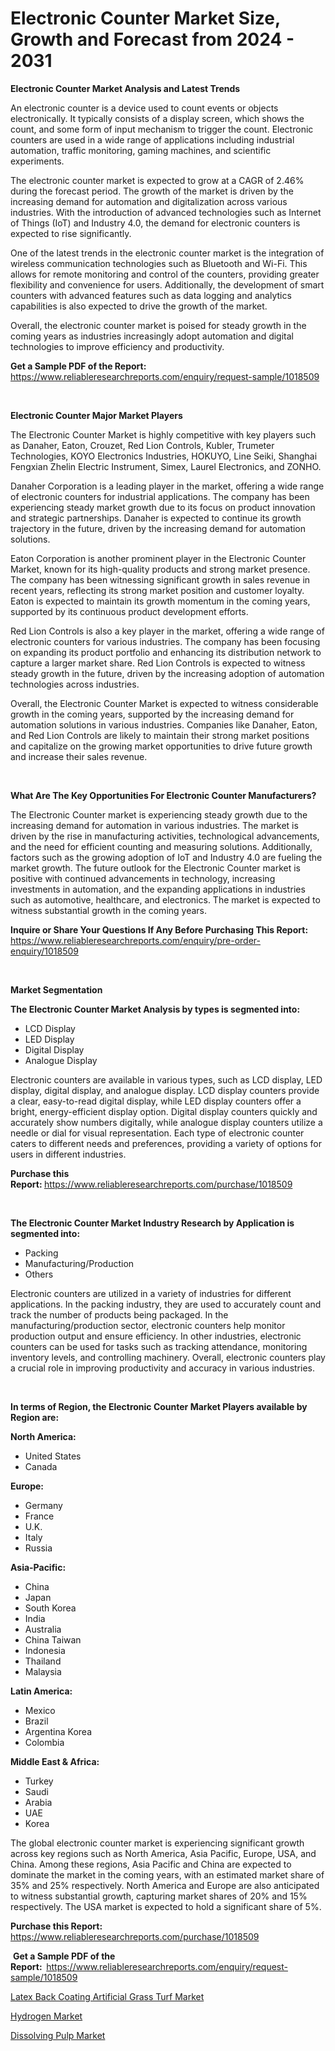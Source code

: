 <p><h1>Electronic Counter Market Size, Growth and Forecast from 2024 - 2031</h1></p><p><strong>Electronic Counter Market Analysis and Latest Trends</strong></p>
<p><p>An electronic counter is a device used to count events or objects electronically. It typically consists of a display screen, which shows the count, and some form of input mechanism to trigger the count. Electronic counters are used in a wide range of applications including industrial automation, traffic monitoring, gaming machines, and scientific experiments.</p><p>The electronic counter market is expected to grow at a CAGR of 2.46% during the forecast period. The growth of the market is driven by the increasing demand for automation and digitalization across various industries. With the introduction of advanced technologies such as Internet of Things (IoT) and Industry 4.0, the demand for electronic counters is expected to rise significantly.</p><p>One of the latest trends in the electronic counter market is the integration of wireless communication technologies such as Bluetooth and Wi-Fi. This allows for remote monitoring and control of the counters, providing greater flexibility and convenience for users. Additionally, the development of smart counters with advanced features such as data logging and analytics capabilities is also expected to drive the growth of the market.</p><p>Overall, the electronic counter market is poised for steady growth in the coming years as industries increasingly adopt automation and digital technologies to improve efficiency and productivity.</p></p>
<p><strong>Get a Sample PDF of the Report:&nbsp;</strong> <a href="https://www.reliableresearchreports.com/enquiry/request-sample/1018509">https://www.reliableresearchreports.com/enquiry/request-sample/1018509</a></p>
<p>&nbsp;</p>
<p><strong>Electronic Counter Major Market Players</strong></p>
<p><p>The Electronic Counter Market is highly competitive with key players such as Danaher, Eaton, Crouzet, Red Lion Controls, Kubler, Trumeter Technologies, KOYO Electronics Industries, HOKUYO, Line Seiki, Shanghai Fengxian Zhelin Electric Instrument, Simex, Laurel Electronics, and ZONHO. </p><p>Danaher Corporation is a leading player in the market, offering a wide range of electronic counters for industrial applications. The company has been experiencing steady market growth due to its focus on product innovation and strategic partnerships. Danaher is expected to continue its growth trajectory in the future, driven by the increasing demand for automation solutions.</p><p>Eaton Corporation is another prominent player in the Electronic Counter Market, known for its high-quality products and strong market presence. The company has been witnessing significant growth in sales revenue in recent years, reflecting its strong market position and customer loyalty. Eaton is expected to maintain its growth momentum in the coming years, supported by its continuous product development efforts.</p><p>Red Lion Controls is also a key player in the market, offering a wide range of electronic counters for various industries. The company has been focusing on expanding its product portfolio and enhancing its distribution network to capture a larger market share. Red Lion Controls is expected to witness steady growth in the future, driven by the increasing adoption of automation technologies across industries.</p><p>Overall, the Electronic Counter Market is expected to witness considerable growth in the coming years, supported by the increasing demand for automation solutions in various industries. Companies like Danaher, Eaton, and Red Lion Controls are likely to maintain their strong market positions and capitalize on the growing market opportunities to drive future growth and increase their sales revenue.</p></p>
<p>&nbsp;</p>
<p><strong>What Are The Key Opportunities For Electronic Counter Manufacturers?</strong></p>
<p><p>The Electronic Counter market is experiencing steady growth due to the increasing demand for automation in various industries. The market is driven by the rise in manufacturing activities, technological advancements, and the need for efficient counting and measuring solutions. Additionally, factors such as the growing adoption of IoT and Industry 4.0 are fueling the market growth. The future outlook for the Electronic Counter market is positive with continued advancements in technology, increasing investments in automation, and the expanding applications in industries such as automotive, healthcare, and electronics. The market is expected to witness substantial growth in the coming years.</p></p>
<p><strong>Inquire or Share Your Questions If Any Before Purchasing This Report:</strong> <a href="https://www.reliableresearchreports.com/enquiry/pre-order-enquiry/1018509">https://www.reliableresearchreports.com/enquiry/pre-order-enquiry/1018509</a></p>
<p>&nbsp;</p>
<p><strong>Market Segmentation</strong></p>
<p><strong>The Electronic Counter Market Analysis by types is segmented into:</strong></p>
<p><ul><li>LCD Display</li><li>LED Display</li><li>Digital Display</li><li>Analogue Display</li></ul></p>
<p><p>Electronic counters are available in various types, such as LCD display, LED display, digital display, and analogue display. LCD display counters provide a clear, easy-to-read digital display, while LED display counters offer a bright, energy-efficient display option. Digital display counters quickly and accurately show numbers digitally, while analogue display counters utilize a needle or dial for visual representation. Each type of electronic counter caters to different needs and preferences, providing a variety of options for users in different industries.</p></p>
<p><strong>Purchase this Report:&nbsp;</strong><a href="https://www.reliableresearchreports.com/purchase/1018509">https://www.reliableresearchreports.com/purchase/1018509</a></p>
<p>&nbsp;</p>
<p><strong>The Electronic Counter Market Industry Research by Application is segmented into:</strong></p>
<p><ul><li>Packing</li><li>Manufacturing/Production</li><li>Others</li></ul></p>
<p><p>Electronic counters are utilized in a variety of industries for different applications. In the packing industry, they are used to accurately count and track the number of products being packaged. In the manufacturing/production sector, electronic counters help monitor production output and ensure efficiency. In other industries, electronic counters can be used for tasks such as tracking attendance, monitoring inventory levels, and controlling machinery. Overall, electronic counters play a crucial role in improving productivity and accuracy in various industries.</p></p>
<p>&nbsp;</p>
<p><strong>In terms of Region, the Electronic Counter Market Players available by Region are:</strong></p>
<p>
    <p> <strong> North America: </strong>
        <ul>
            <li>United States</li>
            <li>Canada</li>
        </ul>
        </p> 
    <p> <strong> Europe: </strong>
        <ul>
            <li>Germany</li>
            <li>France</li>
            <li>U.K.</li>
            <li>Italy</li>
            <li>Russia</li>
        </ul>
        </p> 
    <p> <strong> Asia-Pacific: </strong>
        <ul>
            <li>China</li>
            <li>Japan</li>
            <li>South Korea</li>
            <li>India</li>
            <li>Australia</li>
            <li>China Taiwan</li>
            <li>Indonesia</li>
            <li>Thailand</li>
            <li>Malaysia</li>
        </ul>
        </p> 
    <p> <strong> Latin America: </strong>
        <ul>
            <li>Mexico</li>
            <li>Brazil</li>
            <li>Argentina Korea</li>
            <li>Colombia</li>
        </ul>
        </p> 
    <p> <strong> Middle East & Africa: </strong>
        <ul>
            <li>Turkey</li>
            <li>Saudi</li>
            <li>Arabia</li>
            <li>UAE</li>
            <li>Korea</li>
        </ul>
    </p>
    </p>
<p><p>The global electronic counter market is experiencing significant growth across key regions such as North America, Asia Pacific, Europe, USA, and China. Among these regions, Asia Pacific and China are expected to dominate the market in the coming years, with an estimated market share of 35% and 25% respectively. North America and Europe are also anticipated to witness substantial growth, capturing market shares of 20% and 15% respectively. The USA market is expected to hold a significant share of 5%.</p></p>
<p><strong>Purchase this Report: </strong><a href="https://www.reliableresearchreports.com/purchase/1018509">https://www.reliableresearchreports.com/purchase/1018509</a></p>
<p>&nbsp;<strong>Get a Sample PDF of the Report:&nbsp;&nbsp;</strong><a href="https://www.reliableresearchreports.com/enquiry/request-sample/1018509">https://www.reliableresearchreports.com/enquiry/request-sample/1018509</a></p>
<p><strong></strong></p>
<p><p><a href="https://github.com/AKSHATREPORTPRIME/Market-Research-Report-List-3/blob/main/latex-back-coating-artificial-grass-turf-market.md">Latex Back Coating Artificial Grass Turf Market</a></p><p><a href="https://gratis-rainforest-2ca.notion.site/Hydrogen-Market-Size-Share-Trends-Analysis-Report-By-Material-By-Type-By-End-user-By-Region-A-d43dd040f7614cf1aa6579caaaae034f">Hydrogen Market</a></p><p><a href="https://crocus-run-b5a.notion.site/Dissolving-Pulp-Market-Provides-a-Comprehensive-Analysis-Including-a-Macro-Overview-of-the-Market-as-6a77c11f183f42b8ad84fdab55d79d0f">Dissolving Pulp Market</a></p></p>